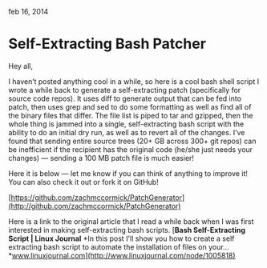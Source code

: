 feb 16, 2014
# Self-Extracting Bash Patcher

Hey all,

I haven’t posted anything cool in a while, so here is a cool bash shell script I wrote a while back to generate a self-extracting patch (specifically for source code repos). It uses diff to generate output that can be fed into patch, then uses grep and sed to do some formatting as well as find all of the binary files that differ. The file list is piped to tar and gzipped, then the whole thing is jammed into a single, self-extracting bash script with the ability to do an initial dry run, as well as to revert all of the changes. I’ve found that sending entire source trees (20+ GB across 300+ git repos) can be inefficient if the recipient has the original code (he/she just needs your changes) — sending a 100 MB patch file is much easier!

Here it is below — let me know if you can think of anything to improve it! You can also check it out or fork it on GitHub!

[https://github.com/zachmccormick/PatchGenerator](http://github.com/zachmccormick/PatchGenerator)

Here is a link to the original article that I read a while back when I was first interested in making self-extracting bash scripts.
[**Bash Self-Extracting Script | Linux Journal**
*In this post I'll show you how to create a self extracting bash script to automate the installation of files on your…*www.linuxjournal.com](http://www.linuxjournal.com/node/1005818)

